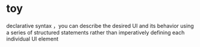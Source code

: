 # toy
declarative syntax ，you can describe the desired UI and its behavior using a series of structured statements rather than imperatively defining each individual UI element
